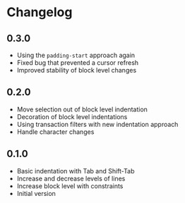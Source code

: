 # Changelog

## 0.3.0

- Using the `padding-start` approach again
- Fixed bug that prevented a cursor refresh
- Improved stability of block level changes

## 0.2.0

- Move selection out of block level indentation
- Decoration of block level indentations
- Using transaction filters with new indentation approach
- Handle character changes

## 0.1.0

- Basic indentation with Tab and Shift-Tab
- Increase and decrease levels of lines
- Increase block level with constraints
- Initial version
